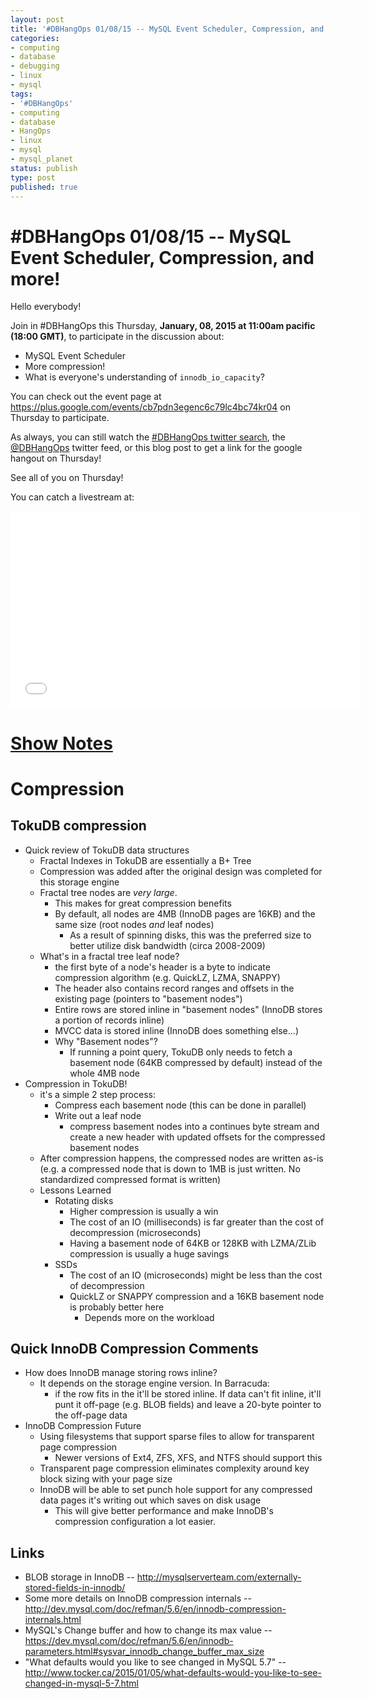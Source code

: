 ```yaml
---
layout: post
title: '#DBHangOps 01/08/15 -- MySQL Event Scheduler, Compression, and more!'
categories:
- computing
- database
- debugging
- linux
- mysql
tags:
- '#DBHangOps'
- computing
- database
- HangOps
- linux
- mysql
- mysql_planet
status: publish
type: post
published: true
---
```

\#DBHangOps 01/08/15 -- MySQL Event Scheduler, Compression, and more!
=========================================================

Hello everybody!

Join in \#DBHangOps this Thursday, **January, 08, 2015 at 11:00am pacific (18:00 GMT)**, to participate in the discussion about:

* MySQL Event Scheduler
* More compression!
* What is everyone's understanding of `innodb_io_capacity`?

You can check out the event page at https://plus.google.com/events/cb7pdn3egenc6c79lc4bc74kr04 on Thursday to participate.

As always, you can still watch the [\#DBHangOps twitter search](https://twitter.com/search/realtime?q=%23DBHangOps), the [@DBHangOps](https://twitter.com/dbhangops) twitter feed, or this blog post to get a link for the google hangout on Thursday!

See all of you on Thursday!

You can catch a livestream at:

<iframe width="560" height="315" src="//www.youtube.com/embed/mz-379Bna5E" frameborder="0" allowfullscreen></iframe>


<a href="#show-notes">Show Notes</a>
==========
# Compression
## TokuDB compression
* Quick review of TokuDB data structures
  * Fractal Indexes in TokuDB are essentially a B+ Tree
  * Compression was added after the original design was completed for this storage engine
  * Fractal tree nodes are *very large*.
    * This makes for great compression benefits
    * By default, all nodes are 4MB (InnoDB pages are 16KB) and the same size (root nodes *and* leaf nodes)
      * As a result of spinning disks, this was the preferred size to better utilize disk bandwidth (circa 2008-2009)
  * What's in a fractal tree leaf node?
    * the first byte of a node's header is a byte to indicate compression algorithm (e.g. QuickLZ, LZMA, SNAPPY)
    * The header also contains record ranges and offsets in the existing page (pointers to "basement nodes")
    * Entire rows are stored inline in "basement nodes" (InnoDB stores a portion of records inline)
    * MVCC data is stored inline (InnoDB does something else...)
    * Why "Basement nodes"?
      * If running a point query, TokuDB only needs to fetch a basement node (64KB compressed by default) instead of the whole 4MB node
* Compression in TokuDB!
  * it's a simple 2 step process:
    * Compress each basement node (this can be done in parallel)
    * Write out a leaf node
      * compress basement nodes into a continues byte stream and create a new header with updated offsets for the compressed basement nodes
  * After compression happens, the compressed nodes are written as-is (e.g. a compressed node that is down to 1MB is just written. No standardized compressed format is written)
  * Lessons Learned
    * Rotating disks
      * Higher compression is usually a win
      * The cost of an IO (milliseconds) is far greater than the cost of decompression (microseconds)
      * Having a basement node of 64KB or 128KB with LZMA/ZLib compression is usually a huge savings
    * SSDs
      * The cost of an IO (microseconds) might be less than the cost of decompression
      * QuickLZ or SNAPPY compression and a 16KB basement node is probably better here
        * Depends more on the workload

## Quick InnoDB Compression Comments
* How does InnoDB manage storing rows inline?
    * It depends on the storage engine version.  In Barracuda:
        * if the row fits in the it'll be stored inline.  If data can't fit inline, it'll punt it off-page (e.g. BLOB fields) and leave a 20-byte pointer to the off-page data
* InnoDB Compression Future
  * Using filesystems that support sparse files to allow for transparent page compression
    * Newer versions of Ext4, ZFS, XFS, and NTFS should support this
  * Transparent page compression eliminates complexity around key block sizing with your page size
  * InnoDB will be able to set punch hole support for any compressed data pages it's writing out which saves on disk usage
    * This will give better performance and make InnoDB's compression configuration a lot easier.

## Links
* BLOB storage in InnoDB -- http://mysqlserverteam.com/externally-stored-fields-in-innodb/
* Some more details on InnoDB compression internals -- http://dev.mysql.com/doc/refman/5.6/en/innodb-compression-internals.html
* MySQL's Change buffer and how to change its max value -- https://dev.mysql.com/doc/refman/5.6/en/innodb-parameters.html#sysvar_innodb_change_buffer_max_size
* "What defaults would you like to see changed in MySQL 5.7" -- http://www.tocker.ca/2015/01/05/what-defaults-would-you-like-to-see-changed-in-mysql-5-7.html
